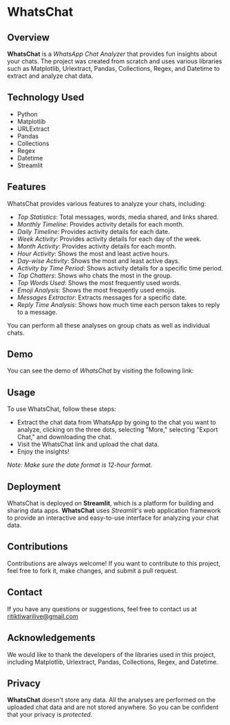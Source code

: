 # WhatsChat

## Overview

**WhatsChat** is a _WhatsApp Chat Analyzer_ that provides fun insights about your chats. The project was created from scratch and uses various libraries such as Matplotlib, Urlextract, Pandas, Collections, Regex, and Datetime to extract and analyze chat data.

## Technology Used

- Python
- Matplotlib
- URLExtract
- Pandas
- Collections
- Regex
- Datetime
- Streamlit

## Features

WhatsChat provides various features to analyze your chats, including:

- _Top Statistics_: Total messages, words, media shared, and links shared.
- _Monthly Timeline_: Provides activity details for each month.
- _Daily Timeline_: Provides activity details for each date.
- _Week Activity_: Provides activity details for each day of the week.
- _Month Activity_: Provides activity details for each month.
- _Hour Activity_: Shows the most and least active hours.
- _Day-wise Activity_: Shows the most and least active days.
- _Activity by Time Period_: Shows activity details for a specific time period.
- _Top Chatters_: Shows who chats the most in the group.
- _Top Words Used_: Shows the most frequently used words.
- _Emoji Analysis_: Shows the most frequently used emojis.
- _Messages Extractor_: Extracts messages for a specific date.
- _Reply Time Analysis_: Shows how much time each person takes to reply to a message.

You can perform all these analyses on group chats as well as individual chats.

## Demo

You can see the demo of _WhatsChat_ by visiting the following link: 

## Usage

To use WhatsChat, follow these steps:

- Extract the chat data from WhatsApp by going to the chat you want to analyze, clicking on the three dots, selecting "More," selecting "Export Chat," and downloading the chat.
- Visit the WhatsChat link and upload the chat data.
- Enjoy the insights!

_Note: Make sure the date format is 12-hour format._

## Deployment

WhatsChat is deployed on **Streamlit**, which is a platform for building and sharing data apps. **WhatsChat** uses _Streamlit_'s web application framework to provide an interactive and easy-to-use interface for analyzing your chat data.

## Contributions

Contributions are always welcome! If you want to contribute to this project, feel free to fork it, make changes, and submit a pull request.

## Contact

If you have any questions or suggestions, feel free to contact us at ritiktiwarilive@gmail.com

## Acknowledgements

We would like to thank the developers of the libraries used in this project, including Matplotlib, Urlextract, Pandas, Collections, Regex, and Datetime.

## Privacy

**WhatsChat** doesn't store any data. All the analyses are performed on the uploaded chat data and are not stored anywhere. So you can be confident that your privacy is _protected_.
